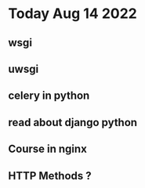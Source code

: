 # Today Aug 14 2022

## wsgi 
## uwsgi

## celery in python
## read about django python
## Course in nginx 
## HTTP Methods ? 


